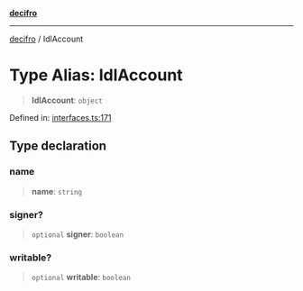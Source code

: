 [**decifro**](../README.md)

***

[decifro](../README.md) / IdlAccount

# Type Alias: IdlAccount

> **IdlAccount**: `object`

Defined in: [interfaces.ts:171](https://github.com/dougEfresh/decifro/blob/052cf31bd09649eda8a05a939745830a399bb74d/src/interfaces.ts#L171)

## Type declaration

### name

> **name**: `string`

### signer?

> `optional` **signer**: `boolean`

### writable?

> `optional` **writable**: `boolean`
